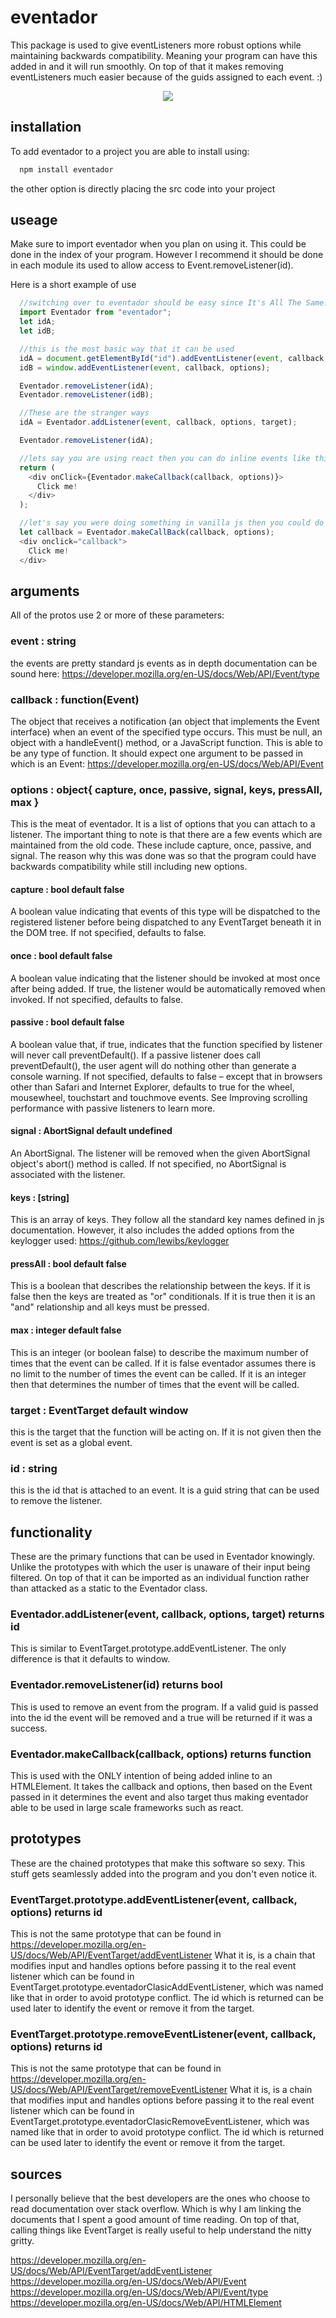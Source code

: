 # eventador
This package is used to give eventListeners more robust options while maintaining backwards compatibility. Meaning your program can have this added in and it will run smoothly. On top of that it makes removing eventListeners much easier because of the guids assigned to each event. :) <br/>

<p align="center">
  <img src="https://github.com/lewibs/eventador/blob/main/images/eventador.png?raw=true" />
</p>

## installation
To add eventador to a project you are able to install using:
```js
  npm install eventador
```
the other option is directly placing the src code into your project

## useage
Make sure to import eventador when you plan on using it. This could be done in the index of your program. However I recommend it should be done in each module its used to allow access to Event.removeListener(id).

Here is a short example of use

```js
  //switching over to eventador should be easy since It's All The Same!
  import Eventador from "eventador";
  let idA;
  let idB;

  //this is the most basic way that it can be used
  idA = document.getElementById("id").addEventListener(event, callback, options);
  idB = window.addEventListener(event, callback, options);

  Eventador.removeListener(idA);
  Eventador.removeListener(idB);

  //These are the stranger ways
  idA = Eventador.addListener(event, callback, options, target);

  Eventador.removeListener(idA);

  //lets say you are using react then you can do inline events like this
  return (
    <div onClick={Eventador.makeCallback(callback, options)}>
      Click me!
    </div>
  );

  //let's say you were doing something in vanilla js then you could do inline like this:
  let callback = Eventador.makeCallBack(callback, options);
  <div onclick="callback">
    Click me!
  </div>
```

## arguments
All of the protos use 2 or more of these parameters:

### event : string
the events are pretty standard js events as in depth documentation can be sound here:
https://developer.mozilla.org/en-US/docs/Web/API/Event/type

### callback : function(Event)
The object that receives a notification (an object that implements the Event interface) when an event of the specified type occurs. This must be null, an object with a handleEvent() method, or a JavaScript function. This is able to be any type of function. It should expect one argument to be passed in which is an Event:
https://developer.mozilla.org/en-US/docs/Web/API/Event

### options : object{ capture, once, passive, signal, keys, pressAll, max }
This is the meat of eventador. It is a list of options that you can attach to a listener. The important thing to note is that there are a few events which are maintained from the old code. These include capture, once, passive, and signal.
The reason why this was done was so that the program could have backwards compatibility while still including new options.

#### capture : bool default false
A boolean value indicating that events of this type will be dispatched to the registered listener before being dispatched to any EventTarget beneath it in the DOM tree. If not specified, defaults to false.

#### once : bool default false
A boolean value indicating that the listener should be invoked at most once after being added. If true, the listener would be automatically removed when invoked. If not specified, defaults to false.

#### passive : bool default false
A boolean value that, if true, indicates that the function specified by listener will never call preventDefault(). If a passive listener does call preventDefault(), the user agent will do nothing other than generate a console warning. If not specified, defaults to false – except that in browsers other than Safari and Internet Explorer, defaults to true for the wheel, mousewheel, touchstart and touchmove events. See Improving scrolling performance with passive listeners to learn more.

#### signal : AbortSignal default undefined
An AbortSignal. The listener will be removed when the given AbortSignal object's abort() method is called. If not specified, no AbortSignal is associated with the listener.

#### keys : [string]
This is an array of keys. They follow all the standard key names defined in js documentation. However, it also includes the added options from the keylogger used: https://github.com/lewibs/keylogger

#### pressAll : bool default false
This is a boolean that describes the relationship between the keys. If it is false then the keys are treated as "or" conditionals. If it is true then it is an "and" relationship and all keys must be pressed.

#### max : integer default false
This is an integer (or boolean false) to describe the maximum number of times that the event can be called. If it is false eventador assumes there is no limit to the number of times the event can be called. If it is an integer then that determines the number of times that the event will be called.

### target : EventTarget default window
this is the target that the function will be acting on. If it is not given then the event is set as a global event.

### id : string
this is the id that is attached to an event. It is a guid string that can be used to remove the listener.


## functionality
These are the primary functions that can be used in Eventador knowingly. Unlike the prototypes with which the user is unaware of their input being filtered. On top of that it can be imported as an individual function rather than attacked as a static to the Eventador class.

### Eventador.addListener(event, callback, options, target) returns id
This is similar to EventTarget.prototype.addEventListener. The only difference is that it defaults to window.

### Eventador.removeListener(id) returns bool
This is used to remove an event from the program. If a valid guid is passed into the id the event will be removed and a true will be returned if it was a success.

### Eventador.makeCallback(callback, options) returns function
This is used with the ONLY intention of being added inline to an HTMLElement. It takes the callback and options, then based on the Event passed in it determines the event and also target thus making eventador able to be used in large scale frameworks such as react.

## prototypes
These are the chained prototypes that make this software so sexy. This stuff gets seamlessly added into the program and you don't even notice it.

### EventTarget.prototype.addEventListener(event, callback, options) returns id
This is not the same prototype that can be found in https://developer.mozilla.org/en-US/docs/Web/API/EventTarget/addEventListener
What it is, is a chain that modifies input and handles options before passing it to the real event listener which can be found in
EventTarget.prototype.eventadorClasicAddEventListener, which was named like that in order to avoid prototype conflict.
The id which is returned can be used later to identify the event or remove it from the target.

### EventTarget.prototype.removeEventListener(event, callback, options) returns id
This is not the same prototype that can be found in https://developer.mozilla.org/en-US/docs/Web/API/EventTarget/removeEventListener
What it is, is a chain that modifies input and handles options before passing it to the real event listener which can be found in
EventTarget.prototype.eventadorClasicRemoveEventListener, which was named like that in order to avoid prototype conflict.
The id which is returned can be used later to identify the event or remove it from the target.


## sources
I personally believe that the best developers are the ones who choose to read documentation over stack overflow. Which is why I am linking the documents that I spent a good amount of time reading. On top of that, calling things like EventTarget is really useful to help understand the nitty gritty.

https://developer.mozilla.org/en-US/docs/Web/API/EventTarget/addEventListener <br/>
https://developer.mozilla.org/en-US/docs/Web/API/Event <br/>
https://developer.mozilla.org/en-US/docs/Web/API/Event/type <br/>
https://developer.mozilla.org/en-US/docs/Web/API/HTMLElement <br/>


